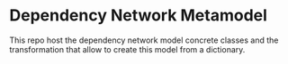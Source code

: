 # Dependency Network Metamodel

This repo host the dependency network model concrete classes and the transformation that allow to create this model from a dictionary.